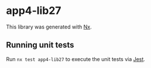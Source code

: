 # app4-lib27

This library was generated with [Nx](https://nx.dev).

## Running unit tests

Run `nx test app4-lib27` to execute the unit tests via [Jest](https://jestjs.io).
